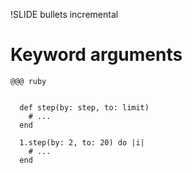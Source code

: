 !SLIDE bullets incremental
# Keyword arguments #

    @@@ ruby
    
    
      def step(by: step, to: limit)
        # ...
      end
      
      1.step(by: 2, to: 20) do |i|
        # ...
      end
